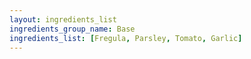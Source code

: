 ```yaml
---
layout: ingredients_list
ingredients_group_name: Base
ingredients_list: [Fregula, Parsley, Tomato, Garlic]
---
```

